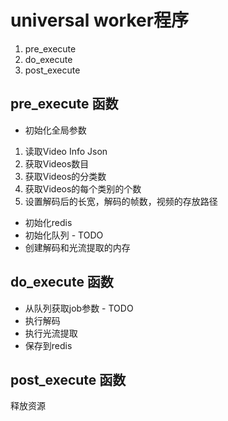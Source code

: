 # universal worker程序
1. pre_execute
2. do_execute
3. post_execute


## pre_execute 函数
* 初始化全局参数
1. 读取Video Info Json
2. 获取Videos数目
3. 获取Videos的分类数
4. 获取Videos的每个类别的个数
5. 设置解码后的长宽，解码的帧数，视频的存放路径

* 初始化redis
* 初始化队列 - TODO
* 创建解码和光流提取的内存

## do_execute 函数
* 从队列获取job参数 - TODO
* 执行解码
* 执行光流提取
* 保存到redis



## post_execute 函数
释放资源